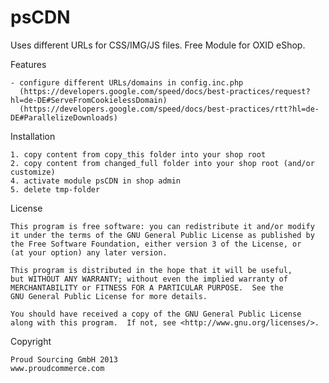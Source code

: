 psCDN
============

Uses different URLs for CSS/IMG/JS files.
Free Module for OXID eShop.


Features

	- configure different URLs/domains in config.inc.php
	  (https://developers.google.com/speed/docs/best-practices/request?hl=de-DE#ServeFromCookielessDomain)
	  (https://developers.google.com/speed/docs/best-practices/rtt?hl=de-DE#ParallelizeDownloads)


Installation

	1. copy content from copy_this folder into your shop root
	2. copy content from changed_full folder into your shop root (and/or customize)
	4. activate module psCDN in shop admin
	5. delete tmp-folder


License

    This program is free software: you can redistribute it and/or modify
    it under the terms of the GNU General Public License as published by
    the Free Software Foundation, either version 3 of the License, or
    (at your option) any later version.

    This program is distributed in the hope that it will be useful,
    but WITHOUT ANY WARRANTY; without even the implied warranty of
    MERCHANTABILITY or FITNESS FOR A PARTICULAR PURPOSE.  See the
    GNU General Public License for more details.

    You should have received a copy of the GNU General Public License
    along with this program.  If not, see <http://www.gnu.org/licenses/>.
    

Copyright

	Proud Sourcing GmbH 2013
	www.proudcommerce.com
